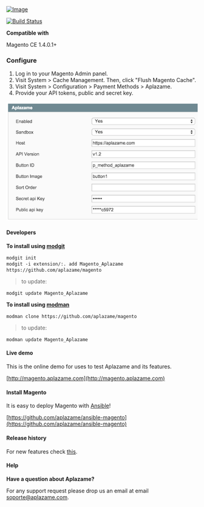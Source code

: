[ ![Image](https://aplazame.com/static/img/banners/banner-728-white-magento.png "Aplazame") ](https://aplazame.com "Aplazame")

[![Build Status](http://drone.aplazame.com/api/badge/github.com/aplazame/magento/status.svg?branch=master)](http://drone.aplazame.com/github.com/aplazame/magento)

**Compatible with**

Magento CE 1.4.0.1+

### Configure

1. Log in to your Magento Admin panel.
2. Visit System > Cache Management. Then, click "Flush Magento Cache".
3. Visit System > Configuration > Payment Methods > Aplazame.
4. Provide your API tokens, public and secret key.
 
![config](docs/config.png)


#### Developers

**To install using [modgit](https://github.com/jreinke/modgit)**

```
modgit init
modgit -i extension/:. add Magento_Aplazame https://github.com/aplazame/magento
```

> to update:

```
modgit update Magento_Aplazame
```

**To install using [modman](https://github.com/colinmollenhour/modman)**

```
modman clone https://github.com/aplazame/magento
```

> to update:

```
modman update Magento_Aplazame
```


#### Live demo

This is the online demo for uses to test Aplazame and its features. 

[http://magento.aplazame.com](http://magento.aplazame.com)


#### Install Magento

It is easy to deploy Magento with [Ansible](http://www.ansible.com/home)!

[https://github.com/aplazame/ansible-magento](https://github.com/aplazame/ansible-magento)


#### Release history

For new features check [this](HISTORY.md).


#### Help

**Have a question about Aplazame?**

For any support request please drop us an email at email soporte@aplazame.com.
